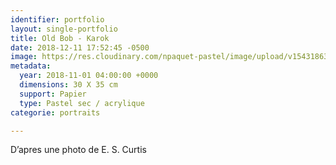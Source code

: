 ```yaml
---
identifier: portfolio
layout: single-portfolio
title: Old Bob - Karok
date: 2018-12-11 17:52:45 -0500
image: https://res.cloudinary.com/npaquet-pastel/image/upload/v1543186372/BAED9F02-FB0E-4C70-A96D-18AF032669A0.jpg
metadata:
  year: 2018-11-01 04:00:00 +0000
  dimensions: 30 X 35 cm
  support: Papier
  type: Pastel sec / acrylique
categorie: portraits

---
```

D’apres une photo de E. S. Curtis
